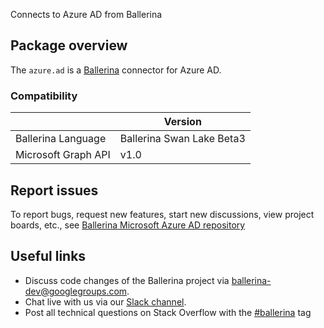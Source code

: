 Connects to Azure AD from Ballerina

## Package overview
The `azure.ad` is a [Ballerina](https://ballerina.io/) connector for Azure AD.

### Compatibility
|                       | Version                   |
|-----------------------|---------------------------|
| Ballerina Language    | Ballerina Swan Lake Beta3 |
| Microsoft Graph API   | v1.0                      |


## Report issues
To report bugs, request new features, start new discussions, view project boards, etc., see [Ballerina Microsoft Azure AD repository](https://github.com/ballerina-platform/module-ballerinax-azure.ad)
## Useful links
- Discuss code changes of the Ballerina project via [ballerina-dev@googlegroups.com](mailto:ballerina-dev@googlegroups.com).
- Chat live with us via our [Slack channel](https://ballerina.io/community/slack/).
- Post all technical questions on Stack Overflow with the [#ballerina](https://stackoverflow.com/questions/tagged/ballerina) tag
